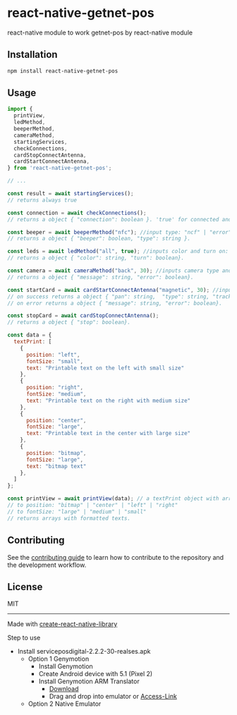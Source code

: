 # react-native-getnet-pos

react-native module to work getnet-pos by react-native module

## Installation

```sh
npm install react-native-getnet-pos
```

## Usage

```js
import {
  printView,
  ledMethod,
  beeperMethod,
  cameraMethod,
  startingServices,
  checkConnections,
  cardStopConnectAntenna,
  cardStartConnectAntenna,
} from 'react-native-getnet-pos';

// ...

const result = await startingServices();
// returns always true

const connection = await checkConnections();
// returns a object { "connection": boolean }. 'true' for connected and 'false' for not connected.

const beeper = await beeperMethod("nfc"); //input type: "ncf" | "error" | "digit" | "success"
// returns a object { "beeper": boolean, "type": string }.

const leds = await ledMethod("all", true); //inputs color and turn on: "all" | "red" | "green" | "blue" | "yellow"; 'true' or 'false'
// returns a object { "color": string, "turn": boolean}.

const camera = await cameraMethod("back", 30); //inputs camera type and timeout: "back" | "front"; interger.
// returns a object { "message": string, "error": boolean}.

const startCard = await cardStartConnectAntenna("magnetic", 30); //inputs card type and timeout: "magnetic" | "nfc" | "chip" | "all"; interger.
// on success returns a object { "pan": string,  "type": string, "track1": string, "track2": string, "track3": string, "dataExpired": string, "numberCard": number }
// on error returns a object { "message": string, "error": boolean}.

const stopCard = await cardStopConnectAntenna();
// returns a object { "stop": boolean}.

const data = {
  textPrint: [
    {
      position: "left",
      fontSize: "small",
      text: "Printable text on the left with small size"
    },
    {
      position: "right",
      fontSize: "medium",
      text: "Printable text on the right with medium size"
    },
    {
      position: "center",
      fontSize: "large",
      text: "Printable text in the center with large size"
    },
    {
      position: "bitmap",
      fontSize: "large",
      text: "bitmap text"
    },
  ]
};

const printView = await printView(data); // a textPrint object with arrays with string elements: position, fontSize and text.
// to position: "bitmap" | "center" | "left" | "right"
// to fontSize: "large" | "medium" | "small"
// returns arrays with formatted texts.
```

## Contributing

See the [contributing guide](CONTRIBUTING.md) to learn how to contribute to the repository and the development workflow.

## License

MIT

---

Made with [create-react-native-library](https://github.com/callstack/react-native-builder-bob)

Step to use
- Install serviceposdigital-2.2.2-30-realses.apk
  - Option 1 Genymotion
    - Install Genymotion
    - Create Android device with 5.1 (Pixel 2)
    - Install Genymotion ARM Translator
      - [Download](https://github.com/m9rco/Genymotion_ARM_Translation/blob/master/package/Genymotion-ARM-Translation_for_5.1.zip)
      - Drag and drop into emulator or [Access-Link](https://stackoverflow.com/questions/58459833/unable-to-install-apk-in-android-emulator-app-contains-arm-native-code)
  - Option 2 Native Emulator
